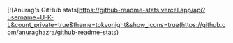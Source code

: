 [![Anurag's GitHub stats]https://github-readme-stats.vercel.app/api?username=U-K-L&count_private=true&theme=tokyonight&show_icons=true(https://github.com/anuraghazra/github-readme-stats)
<!--
**U-K-L/U-K-L** is a ✨ _special_ ✨ repository because its `README.md` (this file) appears on your GitHub profile.

Here are some ideas to get you started:

- 🔭 I’m currently working on ...
- 🌱 I’m currently learning ...
- 👯 I’m looking to collaborate on ...
- 🤔 I’m looking for help with ...
- 💬 Ask me about ...
- 📫 How to reach me: ...
- 😄 Pronouns: ...
- ⚡ Fun fact: ...
-->

